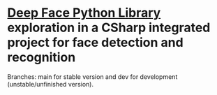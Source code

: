 # [Deep Face Python Library](https://github.com/serengil/deepface) exploration in a CSharp integrated project for face detection and recognition
Branches: main for stable version and dev for development (unstable/unfinished version).
